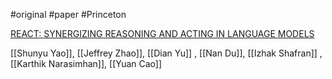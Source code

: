 #original #paper #Princeton

[REACT: SYNERGIZING REASONING AND ACTING IN LANGUAGE MODELS](https://arxiv.org/pdf/2210.03629.pdf)

 [[Shunyu Yao]], [[Jeffrey Zhao]], [[Dian Yu]] , [[Nan Du]], [[Izhak Shafran]] , [[Karthik Narasimhan]], [[Yuan Cao]]

